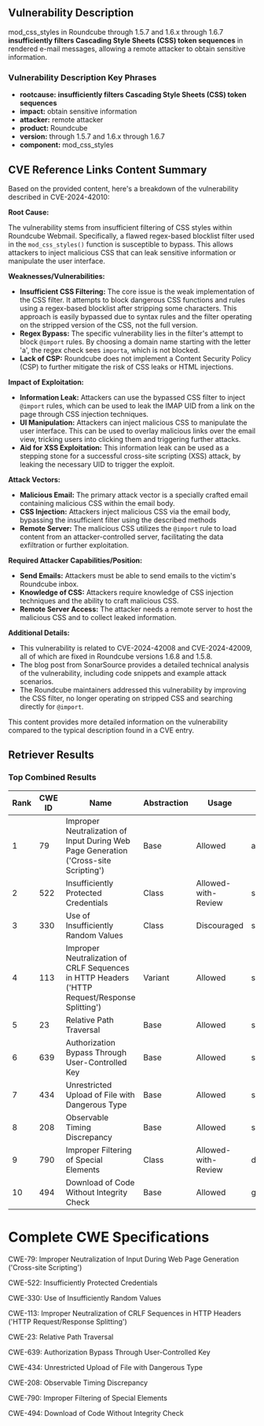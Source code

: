 ## Vulnerability Description
mod_css_styles in Roundcube through 1.5.7 and 1.6.x through 1.6.7 **insufficiently filters Cascading Style Sheets (CSS) token sequences** in rendered e-mail messages, allowing a remote attacker to obtain sensitive information.

### Vulnerability Description Key Phrases
- **rootcause:** **insufficiently filters Cascading Style Sheets (CSS) token sequences**
- **impact:** obtain sensitive information
- **attacker:** remote attacker
- **product:** Roundcube
- **version:** through 1.5.7 and 1.6.x through 1.6.7
- **component:** mod_css_styles

## CVE Reference Links Content Summary
Based on the provided content, here's a breakdown of the vulnerability described in CVE-2024-42010:

**Root Cause:**

The vulnerability stems from insufficient filtering of CSS styles within Roundcube Webmail. Specifically, a flawed regex-based blocklist filter used in the `mod_css_styles()` function is susceptible to bypass. This allows attackers to inject malicious CSS that can leak sensitive information or manipulate the user interface.

**Weaknesses/Vulnerabilities:**

*   **Insufficient CSS Filtering:** The core issue is the weak implementation of the CSS filter. It attempts to block dangerous CSS functions and rules using a regex-based blocklist after stripping some characters. This approach is easily bypassed due to syntax rules and the filter operating on the stripped version of the CSS, not the full version.
*   **Regex Bypass:** The specific vulnerability lies in the filter's attempt to block `@import` rules. By choosing a domain name starting with the letter 'a', the regex check sees `importa`, which is not blocked.
*   **Lack of CSP:** Roundcube does not implement a Content Security Policy (CSP) to further mitigate the risk of CSS leaks or HTML injections.

**Impact of Exploitation:**

*   **Information Leak:** Attackers can use the bypassed CSS filter to inject `@import` rules, which can be used to leak the IMAP UID from a link on the page through CSS injection techniques.
*   **UI Manipulation:** Attackers can inject malicious CSS to manipulate the user interface. This can be used to overlay malicious links over the email view, tricking users into clicking them and triggering further attacks.
*  **Aid for XSS Exploitation:** This information leak can be used as a stepping stone for a successful cross-site scripting (XSS) attack, by leaking the necessary UID to trigger the exploit.

**Attack Vectors:**

*   **Malicious Email:** The primary attack vector is a specially crafted email containing malicious CSS within the email body.
*   **CSS Injection:** Attackers inject malicious CSS via the email body, bypassing the insufficient filter using the described methods
*   **Remote Server:** The malicious CSS utilizes the `@import` rule to load content from an attacker-controlled server, facilitating the data exfiltration or further exploitation.

**Required Attacker Capabilities/Position:**

*   **Send Emails:** Attackers must be able to send emails to the victim's Roundcube inbox.
*   **Knowledge of CSS:** Attackers require knowledge of CSS injection techniques and the ability to craft malicious CSS.
*  **Remote Server Access:**  The attacker needs a remote server to host the malicious CSS and to collect leaked information.

**Additional Details:**

*   This vulnerability is related to CVE-2024-42008 and CVE-2024-42009, all of which are fixed in Roundcube versions 1.6.8 and 1.5.8.
*   The blog post from SonarSource provides a detailed technical analysis of the vulnerability, including code snippets and example attack scenarios.
*   The Roundcube maintainers addressed this vulnerability by improving the CSS filter, no longer operating on stripped CSS and searching directly for `@import`.

This content provides more detailed information on the vulnerability compared to the typical description found in a CVE entry.

## Retriever Results

### Top Combined Results

| Rank | CWE ID | Name | Abstraction | Usage  | Retrievers | Individual Scores |
|------|--------|------|-------------|-------|------------|-------------------|
| 1 | 79 | Improper Neutralization of Input During Web Page Generation ('Cross-site Scripting') | Base | Allowed | alternate_terms | 0.800 |
| 2 | 522 | Insufficiently Protected Credentials | Class | Allowed-with-Review | sparse | 0.200 |
| 3 | 330 | Use of Insufficiently Random Values | Class | Discouraged | sparse | 0.189 |
| 4 | 113 | Improper Neutralization of CRLF Sequences in HTTP Headers ('HTTP Request/Response Splitting') | Variant | Allowed | sparse | 0.181 |
| 5 | 23 | Relative Path Traversal | Base | Allowed | sparse | 0.177 |
| 6 | 639 | Authorization Bypass Through User-Controlled Key | Base | Allowed | sparse | 0.175 |
| 7 | 434 | Unrestricted Upload of File with Dangerous Type | Base | Allowed | sparse | 0.174 |
| 8 | 208 | Observable Timing Discrepancy | Base | Allowed | sparse | 0.173 |
| 9 | 790 | Improper Filtering of Special Elements | Class | Allowed-with-Review | dense | 0.545 |
| 10 | 494 | Download of Code Without Integrity Check | Base | Allowed | graph | 0.002 |



# Complete CWE Specifications

CWE-79: Improper Neutralization of Input During Web Page Generation ('Cross-site Scripting')

CWE-522: Insufficiently Protected Credentials

CWE-330: Use of Insufficiently Random Values

CWE-113: Improper Neutralization of CRLF Sequences in HTTP Headers ('HTTP Request/Response Splitting')

CWE-23: Relative Path Traversal

CWE-639: Authorization Bypass Through User-Controlled Key

CWE-434: Unrestricted Upload of File with Dangerous Type

CWE-208: Observable Timing Discrepancy

CWE-790: Improper Filtering of Special Elements

CWE-494: Download of Code Without Integrity Check